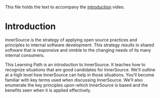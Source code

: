 This file holds the text to accompany the [introduction](https://www.safaribooksonline.com/videos/introduction-to-innersource/9781492041504/9781492041504-video321606) video.

# Introduction

InnerSource is the strategy of applying open source practices and principles to internal software development.
This strategy results in shared software that is responsive and nimble to the changing needs of its many internal consumers.

This Learning Path is an introduction to InnerSource.
It teaches how to recognize situations that are good candidates for InnerSource.
We'll outline at a high level how InnerSource can help in those situations.
You'll become familiar with key terms used when discussing InnerSource.
We'll also enumerate the key principles upon-which InnerSource is based and the benefits seen when it is applied effectively.
